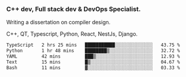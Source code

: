 <h3>C++ dev, Full stack dev & DevOps Specialist.</h3>
<p>Writing a dissertation on compiler design. <p>
<p>C++, QT, Typescript, Python, React, NestJs, Django.</p>

<!--START_SECTION:waka-->

```txt
TypeScript   2 hrs 25 mins   ███████████░░░░░░░░░░░░░░   43.75 %
Python       1 hr 48 mins    ████████▒░░░░░░░░░░░░░░░░   32.72 %
YAML         42 mins         ███▒░░░░░░░░░░░░░░░░░░░░░   12.93 %
Text         15 mins         █▒░░░░░░░░░░░░░░░░░░░░░░░   04.67 %
Bash         11 mins         ▓░░░░░░░░░░░░░░░░░░░░░░░░   03.33 %
```

<!--END_SECTION:waka-->
